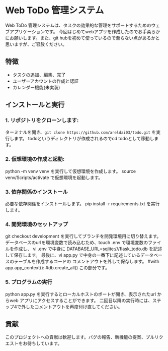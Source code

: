 # Web ToDo 管理システム

Web ToDo 管理システムは、タスクの効果的な管理をサポートするためのウェブアプリケーションです。
今回はじめてwebアプリを作成したのでお手柔らかにお願いします。また、git hubを初めて使っているので至らない点があるかと思いますが、ご容赦ください。

## 特徴
- タスクの追加、編集、完了
- ユーザーアカウントの作成と認証
- カレンダー機能(未実装)

## インストールと実行

### 1. リポジトリをクローンします:
ターミナルを開き、`git clone https://github.com/areldai03/todo.git` を実行します。
todoというディレクトリが作成されるのでcd todoとして移動します。

### 2. 仮想環境の作成と起動:
python -m venv venv を実行して仮想環境を作成します。
source venv/Scripts/activate で仮想環境を起動します。

### 3. 依存関係のインストール
必要な依存関係をインストールします。
pip install -r requirements.txt を実行します。

### 4. 開発環境のセットアップ
git checkout development を実行してブランチを開発環境用に切り替えます。
データベースのurlを環境変数で読み込むため、touch .env で環境変数のファイルを作成し、
vi .env で中身に DATABASE_URL=sqlite:///flask_todo.db を記述して保存します。
最後に、vi app.py で中身の一番下に記述しているデータベースのテーブルを作成するコードの
コメントアウトを外して保存します。
#with app.app_context():
    #db.create_all()
この部分です。

### 5. プログラムの実行
python app.py を実行するとローカルホストのポートが開き、表示されたurl
からweb アプリにアクセスすることができます。
二回目以降の実行時には、ステップ4で外したコメントアウトを再度付け直してください。

## 貢献
このプロジェクトへの貢献は歓迎します。バグの報告、新機能の提案、プルリクエストをお待ちしています。


